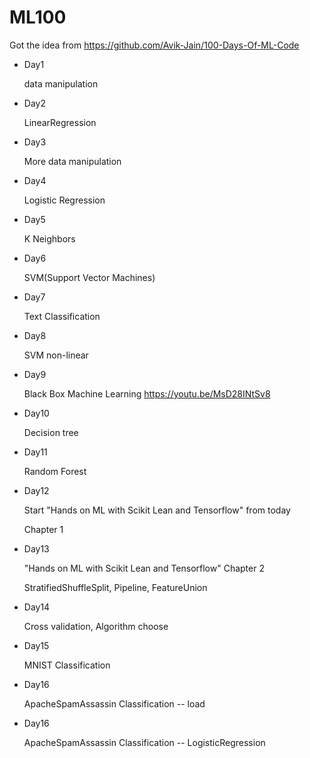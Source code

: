 # ML100

Got the idea from https://github.com/Avik-Jain/100-Days-Of-ML-Code

* Day1
  
  data manipulation

* Day2
  
  LinearRegression

* Day3
  
  More data manipulation

* Day4
  
  Logistic Regression

* Day5
  
  K Neighbors

* Day6
  
  SVM(Support Vector Machines)

* Day7
  
  Text Classification

* Day8
  
  SVM non-linear

* Day9
  
    Black Box Machine Learning https://youtu.be/MsD28INtSv8

* Day10
  
  Decision tree

* Day11
  
  Random Forest

* Day12
  
  Start "Hands on ML with Scikit Lean and Tensorflow" from today
  
  Chapter 1

* Day13
  
  "Hands on ML with Scikit Lean and Tensorflow" Chapter 2

    StratifiedShuffleSplit, Pipeline, FeatureUnion

* Day14
  
  Cross validation, Algorithm choose

* Day15
  
  MNIST Classification

* Day16
  
  ApacheSpamAssassin Classification -- load

* Day16
  
  ApacheSpamAssassin Classification -- LogisticRegression

